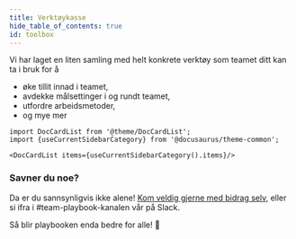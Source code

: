 ```yaml
---
title: Verktøykasse
hide_table_of_contents: true
id: toolbox
---
```


Vi har laget en liten samling med helt konkrete verktøy som teamet ditt kan ta i bruk for å 
- øke tillit innad i teamet, 
- avdekke målsettinger i og rundt teamet,
- utfordre arbeidsmetoder, 
- og mye mer

```mdx-code-block
import DocCardList from '@theme/DocCardList';
import {useCurrentSidebarCategory} from '@docusaurus/theme-common';

<DocCardList items={useCurrentSidebarCategory().items}/>
```

### Savner du noe?

Da er du sannsynligvis ikke alene! [Kom veldig gjerne med bidrag selv](https://github.com/holene/team-playbook),
eller si ifra i #team-playbook-kanalen vår på Slack. 

Så blir playbooken enda bedre for alle! 🥰